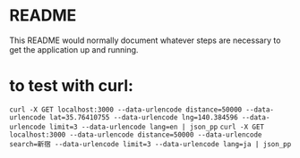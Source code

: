 # README

This README would normally document whatever steps are necessary to get the
application up and running.

# to test with curl:
`curl -X GET localhost:3000 --data-urlencode distance=50000 --data-urlencode lat=35.76410755 --data-urlencode lng=140.384596 --data-urlencode limit=3 --data-urlencode lang=en | json_pp`
`curl -X GET localhost:3000 --data-urlencode distance=50000 --data-urlencode search=新宿 --data-urlencode limit=3 --data-urlencode lang=ja | json_pp`
